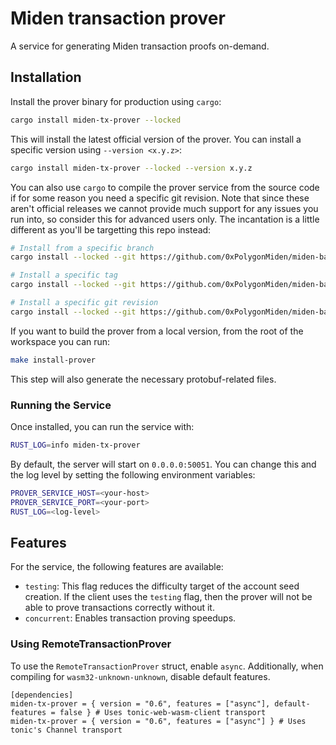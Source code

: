 # Miden transaction prover

A service for generating Miden transaction proofs on-demand.

## Installation

Install the prover binary for production using `cargo`:

```sh
cargo install miden-tx-prover --locked
```

This will install the latest official version of the prover. You can install a specific version using `--version <x.y.z>`:

```sh
cargo install miden-tx-prover --locked --version x.y.z
```

You can also use `cargo` to compile the prover service from the source code if for some reason you need a specific git revision. Note that since these aren't official releases we cannot provide much support for any issues you run into, so consider this for advanced users only. The incantation is a little different as you'll be targetting this repo instead:

```sh
# Install from a specific branch
cargo install --locked --git https://github.com/0xPolygonMiden/miden-base miden-tx-prover --branch <branch>

# Install a specific tag
cargo install --locked --git https://github.com/0xPolygonMiden/miden-base miden-tx-prover --tag <tag>

# Install a specific git revision
cargo install --locked --git https://github.com/0xPolygonMiden/miden-base miden-tx-prover --rev <git-sha>
```

If you want to build the prover from a local version, from the root of the workspace you can run:

```bash
make install-prover
```

This step will also generate the necessary protobuf-related files.

### Running the Service

Once installed, you can run the service with:

```bash
RUST_LOG=info miden-tx-prover
```

By default, the server will start on `0.0.0.0:50051`. You can change this and the log level by setting the following environment variables:

```bash
PROVER_SERVICE_HOST=<your-host>
PROVER_SERVICE_PORT=<your-port>
RUST_LOG=<log-level>
```

## Features

For the service, the following features are available:

- `testing`: This flag reduces the difficulty target of the account seed creation. If the client uses the `testing` flag, then the prover will not be able to prove transactions correctly without it.
- `concurrent`: Enables transaction proving speedups.

### Using RemoteTransactionProver
To use the `RemoteTransactionProver` struct, enable `async`. Additionally, when compiling for `wasm32-unknown-unknown`, disable default features.

```
[dependencies]
miden-tx-prover = { version = "0.6", features = ["async"], default-features = false } # Uses tonic-web-wasm-client transport
miden-tx-prover = { version = "0.6", features = ["async"] } # Uses tonic's Channel transport
```

